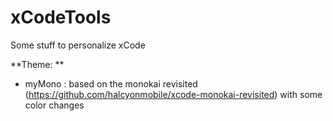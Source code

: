 # xCodeTools

Some stuff to personalize xCode

**Theme: **

- myMono : based on the monokai revisited (https://github.com/halcyonmobile/xcode-monokai-revisited) with some color changes
